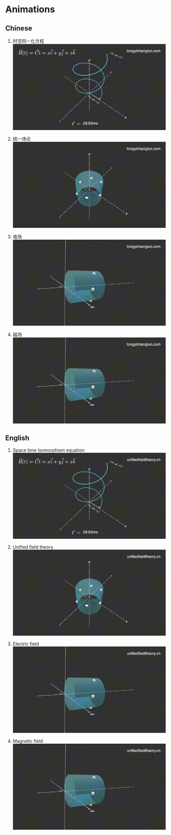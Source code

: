# Animations



## Chinese

1. 时空同一化方程
	[![](Chinese/gifs/SpaceTimeIsomorphismEquation.gif)](Chinese/videos/SpaceTimeIsomorphismEquation.mp4)

2. 统一场论
	[![](Chinese/gifs/UnifiedFieldTheoryModel.gif)](Chinese/videos/UnifiedFieldTheoryModel.mp4)

3. 电场
	[![](Chinese/gifs/ElectricFieldModel.gif)](Chinese/videos/ElectricFieldModel.mp4)

4. 磁场
	[![](Chinese/gifs/MagneticFieldModel.gif)](Chinese/videos/MagneticFieldModel.mp4)


## English

1. Space time Isomorphism equation
	[![](English/gifs/SpaceTimeIsomorphismEquation.gif)](English/videos/SpaceTimeIsomorphismEquation.mp4)

2. Unified field theory
	[![](English/gifs/UnifiedFieldTheoryModel.gif)](English/videos/UnifiedFieldTheoryModel.mp4)

3. Electric field
	[![](English/gifs/ElectricFieldModel.gif)](English/videos/ElectricFieldModel.mp4)
	
4. Magnetic field
	[![](English/gifs/MagneticFieldModel.gif)](English/videos/MagneticFieldModel.mp4)
